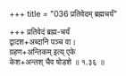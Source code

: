 +++
title = "036 प्रतिवेदम् ब्रह्मचर्यं"

+++
प्रतिवेदं ब्रह्म-चर्यं  
द्वादश+अब्दानि पञ्च वा।  
ग्रहण+अन्तिकम् इत्य् एके  
केश+अन्तश् चैव षोडशे  ॥ १.३६ ॥
